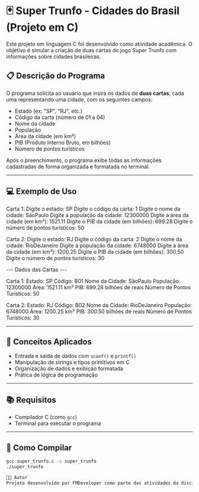 # 🃏 Super Trunfo - Cidades do Brasil (Projeto em C)

Este projeto em linguagem C foi desenvolvido como atividade acadêmica. O objetivo é simular a criação de duas cartas do jogo Super Trunfo com informações sobre cidades brasileiras.

## 📋 Descrição do Programa

O programa solicita ao usuário que insira os dados de **duas cartas**, cada uma representando uma cidade, com os seguintes campos:

- Estado (ex: "SP", "RJ", etc.)
- Código da carta (número de 01 a 04)
- Nome da cidade
- População
- Área da cidade (em km²)
- PIB (Produto Interno Bruto, em bilhões)
- Número de pontos turísticos

Após o preenchimento, o programa exibe todas as informações cadastradas de forma organizada e formatada no terminal.

---

## 💻 Exemplo de Uso

Carta 1:
Digite o estado: SP
Digite o código da carta: 1
Digite o nome da cidade: SãoPaulo
Digite a população da cidade: 12300000
Digite a área da cidade (em km²): 1521.11
Digite o PIB da cidade (em bilhões): 699.28
Digite o número de pontos turísticos: 50

Carta 2:
Digite o estado: RJ
Digite o código da carta: 2
Digite o nome da cidade: RioDeJaneiro
Digite a população da cidade: 6748000
Digite a área da cidade (em km²): 1200.25
Digite o PIB da cidade (em bilhões): 300.50
Digite o número de pontos turísticos: 30

--- Dados das Cartas ---

Carta 1:
Estado: SP
Código: B01
Nome da Cidade: SãoPaulo
População: 12300000
Área: 1521.11 km²
PIB: 699.28 bilhões de reais
Número de Pontos Turísticos: 50

Carta 2:
Estado: RJ
Código: B02
Nome da Cidade: RioDeJaneiro
População: 6748000
Área: 1200.25 km²
PIB: 300.50 bilhões de reais
Número de Pontos Turísticos: 30


---

## 🧠 Conceitos Aplicados

- Entrada e saída de dados com `scanf()` e `printf()`
- Manipulação de strings e tipos primitivos em C
- Organização de dados e exibição formatada
- Prática de lógica de programação

---

## 📚 Requisitos

- Compilador C (como `gcc`)
- Terminal para executar o programa

---

## 🚀 Como Compilar

```bash
gcc super_trunfo.c -o super_trunfo
./super_trunfo

🧑‍🎓 Autor
Projeto desenvolvido por FMDeveloper como parte das atividades da disciplina de Programação em C da faculdade.
